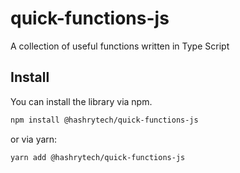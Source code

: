 # quick-functions-js
A collection of useful functions written in Type Script

## Install

You can install the library via npm.

```bash
npm install @hashrytech/quick-functions-js
```

or via yarn:

```bash
yarn add @hashrytech/quick-functions-js
```